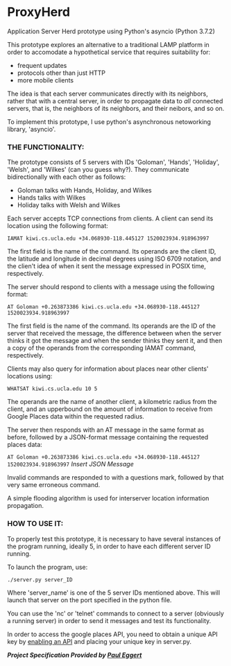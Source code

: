 # ProxyHerd
Application Server Herd prototype using Python's asyncio (Python 3.7.2)

This prototype explores an alternative to a traditional LAMP platform in order to accomodate a hypothetical service that requires suitability for:
  * frequent updates
  * protocols other than just HTTP
  * more mobile clients

The idea is that each server communicates directly with its neighbors, rather that with a central server, in order to propagate data to *all* connected servers, that is, the neighbors of its neighbors, and their neibors, and so on.

To implement this prototype, I use python's asynchronous netoworking library, 'asyncio'.


### THE FUNCTIONALITY:

The prototype consists of 5 servers with IDs 'Goloman', 'Hands', 'Holiday', 'Welsh', and 'Wilkes' (can you guess why?). They communicate bidirectionally with each other as follows:
  * Goloman talks with Hands, Holiday, and Wilkes
  * Hands talks with Wilkes
  * Holiday talks with Welsh and Wilkes

Each server accepts TCP connections from clients. A client can send its location using the following format:

`IAMAT kiwi.cs.ucla.edu +34.068930-118.445127 1520023934.918963997`

The first field is the name of the command. Its operands are the client ID, the latitude and longitude in decimal degrees using ISO 6709 notation, and the clien't idea of when it sent the message expressed in POSIX time, respectively.

The server should respond to clients with a message using the following format:

`AT Goloman +0.263873386 kiwi.cs.ucla.edu +34.068930-118.445127 1520023934.918963997`

The first field is the name of the command. Its operands are the ID of the server that received the message, the difference between when the server thinks it got the message and when the sender thinks they sent it, and then a copy of the operands from the corresponding IAMAT command, respectively.

Clients may also query for information about places near other clients' locations using:

`WHATSAT kiwi.cs.ucla.edu 10 5`

The operands are the name of another client, a kilometric radius from the client, and an upperbound on the amount of information to receive from Google Places data within the requested radius.

The server then responds with an AT message in the same format as before, followed by a JSON-format message containing the requested places data:

`AT Goloman +0.263873386 kiwi.cs.ucla.edu +34.068930-118.445127 1520023934.918963997`
*Insert JSON Message*

Invalid commands are responded to with a questions mark, followed by that very same erroneous command.



A simple flooding algorithm is used for interserver location information propagation.

### HOW TO USE IT:

To properly test this prototype, it is necessary to have several instances of the program running, ideally 5, in order to have each different server ID running.

To launch the program, use:

`./server.py server_ID`

Where 'server_name' is one of the 5 server IDs mentioned above. This will launch that server on the port specified in the python file.

You can use the 'nc' or 'telnet' commands to connect to a server (obviously a running server) in order to send it messages and test its functionality.

In order to access the google places API, you need to obtain a unique API key by [enabling an API](https://console.developers.google.com/flows/enableapi?apiid=places_backend&keyType=SERVER_SIDE&reusekey=true) and placing your unique key in server.py.


***Project Specification Provided by [Paul Eggert](https://web.cs.ucla.edu/classes/spring19/cs131/hw/pr.html)***
